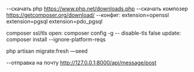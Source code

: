 --скачать php
https://www.php.net/downloads.php
--скачать композер
https://getcomposer.org/download/
--конфиг: 
extension=openssl
extension=pgsql
extension=pdo_pgsql

composer ssl/tls open:
composer config -g -- disable-tls false
update:
composer install --ignore-platform-reqs

php artisan migrate:fresh —seed

--отправка на почту
http://127.0.0.1:8000/api/message/post